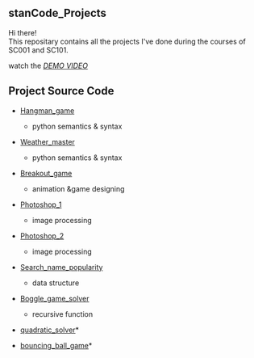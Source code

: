 ## stanCode_Projects
Hi there!\
This repositary contains all the projects I've done during the courses of SC001 and SC101.

watch the *[DEMO VIDEO](https://drive.google.com/drive/folders/1Gi3bn9qPW_gR0ISyGzVPLd5Bztdvd7rF?fbclid=IwAR36BW3v_bHn-Idsh-0_ROSWLwrXOzoervZId25OOzH2LX4b6FCGDfULdDg)*

## Project Source Code
* [Hangman_game](https://github.com/Josepharoundyou/stanCode_Projects/tree/main/hangman_game)
  * python semantics & syntax

* [Weather_master](https://github.com/Josepharoundyou/stanCode_Projects/tree/main/weather_master)
  * python semantics & syntax

* [Breakout_game](https://github.com/Josepharoundyou/stanCode_Projects/tree/main/breakout_game)
  * animation &game designing

* [Photoshop_1](https://github.com/Josepharoundyou/stanCode_Projects/tree/main/photoshop_1)
  * image processing

* [Photoshop_2](https://github.com/Josepharoundyou/stanCode_Projects/tree/main/photoshop_2)
  * image processing

* [Search_name_popularity](https://github.com/Josepharoundyou/stanCode_Projects/tree/main/search_name_popularity)
  * data structure

* [Boggle_game_solver](https://github.com/Josepharoundyou/stanCode_Projects/tree/main/boggle_game_solver)
  * recursive function

* [quadratic_solver](https://github.com/Josepharoundyou/stanCode_Projects/tree/main/quadratic_solver)*
* [bouncing_ball_game](https://github.com/Josepharoundyou/stanCode_Projects/tree/main/bouncing_ball_game)*
